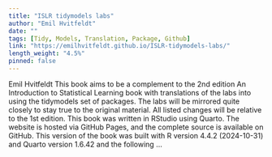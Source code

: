 ```yaml
---
title: "ISLR tidymodels labs"
author: "Emil Hvitfeldt"
date: ""
tags: [Tidy, Models, Translation, Package, Github]
link: "https://emilhvitfeldt.github.io/ISLR-tidymodels-labs/"
length_weight: "4.5%"
pinned: false
---
```


Emil Hvitfeldt This book aims to be a complement to the 2nd edition An Introduction to Statistical Learning book with translations of the labs into using the tidymodels set of packages. The labs will be mirrored quite closely to stay true to the original material. All listed changes will be relative to the 1st edition. This book was written in RStudio using Quarto. The website is hosted via GitHub Pages, and the complete source is available on GitHub. This version of the book was built with R version 4.4.2 (2024-10-31) and Quarto version 1.6.42 and the following ...
